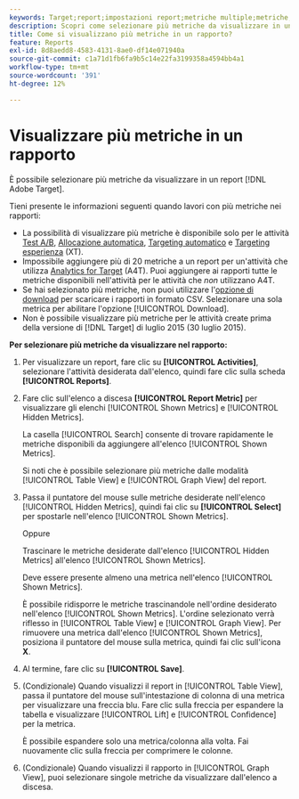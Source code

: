 ```yaml
---
keywords: Target;report;impostazioni report;metriche multiple;metriche;metriche visualizzate;metriche nascoste;Target;reports;report settings;multiple metrics;metrics;viewed metrics;hidden metrics
description: Scopri come selezionare più metriche da visualizzare in un rapporto utilizzando Adobe Target.
title: Come si visualizzano più metriche in un rapporto?
feature: Reports
exl-id: 8d8aedd8-4583-4131-8ae0-df14e071940a
source-git-commit: c1a71d1fb6fa9b5c14e22fa3199358a4594bb4a1
workflow-type: tm+mt
source-wordcount: '391'
ht-degree: 12%

---
```


# Visualizzare più metriche in un rapporto

È possibile selezionare più metriche da visualizzare in un report [!DNL Adobe Target].

Tieni presente le informazioni seguenti quando lavori con più metriche nei rapporti:

* La possibilità di visualizzare più metriche è disponibile solo per le attività [Test A/B](/help/main/c-activities/t-test-ab/test-ab.md), [Allocazione automatica](/help/main/c-activities/automated-traffic-allocation/automated-traffic-allocation.md), [Targeting automatico](/help/main/c-activities/auto-target/auto-target-to-optimize.md) e [Targeting esperienza](/help/main/c-activities/t-experience-target/experience-target.md) (XT).
* Impossibile aggiungere più di 20 metriche a un report per un&#39;attività che utilizza [Analytics for Target](/help/main/c-integrating-target-with-mac/a4t/a4t.md) (A4T). Puoi aggiungere ai rapporti tutte le metriche disponibili nell&#39;attività per le attività che *non* utilizzano A4T.
* Se hai selezionato più metriche, non puoi utilizzare l&#39;[opzione di download](/help/main/c-reports/c-report-settings/downloading-data-in-csv-file.md) per scaricare i rapporti in formato CSV. Selezionare una sola metrica per abilitare l&#39;opzione [!UICONTROL Download].
* Non è possibile visualizzare più metriche per le attività create prima della versione di [!DNL Target] di luglio 2015 (30 luglio 2015).

**Per selezionare più metriche da visualizzare nel rapporto:**

1. Per visualizzare un report, fare clic su **[!UICONTROL Activities]**, selezionare l&#39;attività desiderata dall&#39;elenco, quindi fare clic sulla scheda **[!UICONTROL Reports]**.
1. Fare clic sull&#39;elenco a discesa **[!UICONTROL Report Metric]** per visualizzare gli elenchi [!UICONTROL Shown Metrics] e [!UICONTROL Hidden Metrics].

   La casella [!UICONTROL Search] consente di trovare rapidamente le metriche disponibili da aggiungere all&#39;elenco [!UICONTROL Shown Metrics].

   Si noti che è possibile selezionare più metriche dalle modalità [!UICONTROL Table View] e [!UICONTROL Graph View] del report.

1. Passa il puntatore del mouse sulle metriche desiderate nell&#39;elenco [!UICONTROL Hidden Metrics], quindi fai clic su **[!UICONTROL Select]** per spostarle nell&#39;elenco [!UICONTROL Shown Metrics].

   Oppure

   Trascinare le metriche desiderate dall&#39;elenco [!UICONTROL Hidden Metrics] all&#39;elenco [!UICONTROL Shown Metrics].

   Deve essere presente almeno una metrica nell&#39;elenco [!UICONTROL Shown Metrics].

   È possibile ridisporre le metriche trascinandole nell&#39;ordine desiderato nell&#39;elenco [!UICONTROL Shown Metrics]. L&#39;ordine selezionato verrà riflesso in [!UICONTROL Table View] e [!UICONTROL Graph View]. Per rimuovere una metrica dall&#39;elenco [!UICONTROL Shown Metrics], posiziona il puntatore del mouse sulla metrica, quindi fai clic sull&#39;icona **X**.

1. Al termine, fare clic su **[!UICONTROL Save]**.
1. (Condizionale) Quando visualizzi il report in [!UICONTROL Table View], passa il puntatore del mouse sull&#39;intestazione di colonna di una metrica per visualizzare una freccia blu. Fare clic sulla freccia per espandere la tabella e visualizzare [!UICONTROL Lift] e [!UICONTROL Confidence] per la metrica.

   È possibile espandere solo una metrica/colonna alla volta. Fai nuovamente clic sulla freccia per comprimere le colonne.

1. (Condizionale) Quando visualizzi il rapporto in [!UICONTROL Graph View], puoi selezionare singole metriche da visualizzare dall&#39;elenco a discesa.
